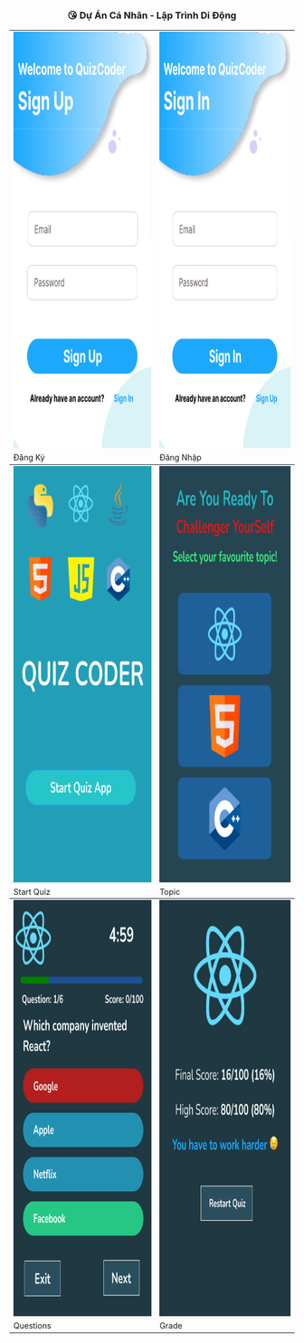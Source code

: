 

<div align="center">
  <h3>😘 Dự Án Cá Nhân - Lập Trình Di Động </h3>
</div>

<table>
  <tbody>
    <tr>
      <td>
        <a target="_blank" href="https://github.com/dongpy78/Image-github/blob/main/Cau1_AppCalculator.md">
          <img alt="Raydiance" width="414" height="736" src="https://github.com/dongpy78/Image-github/blob/main/image/anh_readme_du_an_ca_nhan/%C4%90%C4%83ng%20K%C3%BD.png" />
        </a>
      </td>
      <td>
        <a target="_blank" href="https://github.com/dongpy78/Image-github/blob/main/Cau2_AppTravelVietNam.md">
          <img width="414" height="736" alt="Synthwave Drive" src="https://github.com/dongpy78/Image-github/blob/main/image/anh_readme_du_an_ca_nhan/%C4%90%C4%83ng%20Nh%E1%BA%ADp.png" />
        </a>
      </td>
    </tr>
    <tr>
      <td>Đăng Ký</td>
      <td>Đăng Nhập</td>
    </tr>
  </tbody>

  <tbody>
    <tr>
      <td>
        <a target="_blank" href="https://github.com/dongpy78/Image-github/blob/main/Cau3_ThongTinCaNhan.md">
          <img alt="Raydiance" width="414" height="736" src="https://github.com/dongpy78/Image-github/blob/main/image/anh_readme_du_an_ca_nhan/Started.png" />
        </a>
      </td>
       <td>
        <a target="_blank" href="https://github.com/dongpy78/Image-github/blob/main/Cau3_ThongTinCaNhan.md">
          <img alt="Raydiance" width="414" height="736" src="https://github.com/dongpy78/Image-github/blob/main/image/anh_readme_du_an_ca_nhan/Topic.png" />
        </a>
      </td>
    </tr>
    <tr>
      <td>Start Quiz</td>   
      <td>Topic</td>    
    </tr>      
  </tbody>

  <tbody>
    <tr>
      <td>
        <a target="_blank" href="https://github.com/dongpy78/Image-github/blob/main/Cau3_ThongTinCaNhan.md">
          <img alt="Raydiance" width="414" height="736" src="https://github.com/dongpy78/Image-github/blob/main/image/anh_readme_du_an_ca_nhan/QuizCoder.png" />
        </a>
      </td>
       <td>
        <a target="_blank" href="https://github.com/dongpy78/Image-github/blob/main/Cau3_ThongTinCaNhan.md">
          <img alt="Raydiance" width="414" height="736" src="https://github.com/dongpy78/Image-github/blob/main/image/anh_readme_du_an_ca_nhan/Grade.png" />
        </a>
      </td>
    </tr>
    <tr>
      <td>Questions</td>   
      <td>Grade</td>    
    </tr>      
  </tbody>
  
</table>





